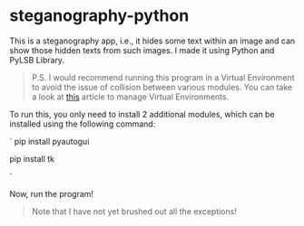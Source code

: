 # steganography-python
This is a steganography app, i.e., it hides some text within an image and can show those hidden texts from such images. I made it using Python and PyLSB Library.

> P.S. I would recommend running this program in a Virtual Environment to avoid the issue of collision between various modules. You can take a look at [this](https://www.geeksforgeeks.org/python-virtual-environment/) article to manage Virtual Environments. 


To run this, you only need to install 2 additional modules, which can be installed using the following command:

`
pip install pyautogui

pip install tk

`


Now, run the program!

> Note that I have not yet brushed out all the exceptions!